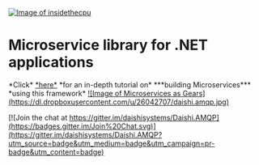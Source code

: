 <a href="http://insidethecpu.com/2015/05/22/microservices-with-c-and-rabbitmq/">![Image of insidethecpu](https://dl.dropboxusercontent.com/u/26042707/Daishi%20Systems%20Icon%20with%20Text%20%28really%20tiny%20with%20photo%29.png)</a>
<h1>Microservice library for .NET applications</h1>
*Click* <a href="http://insidethecpu.com/2015/05/22/microservices-with-c-and-rabbitmq/">*here*</a> *for an in-depth tutorial on* ***building Microservices*** *using this framework*
<a href="http://insidethecpu.com/2015/05/22/microservices-with-c-and-rabbitmq/">![Image of Microservices as Gears](https://dl.dropboxusercontent.com/u/26042707/daishi.amqp.jpg)</a>


[![Join the chat at https://gitter.im/daishisystems/Daishi.AMQP](https://badges.gitter.im/Join%20Chat.svg)](https://gitter.im/daishisystems/Daishi.AMQP?utm_source=badge&utm_medium=badge&utm_campaign=pr-badge&utm_content=badge)